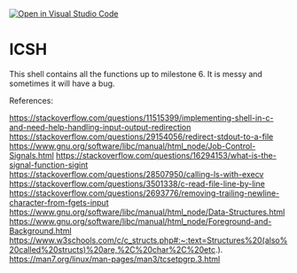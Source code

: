 [![Open in Visual Studio Code](https://classroom.github.com/assets/open-in-vscode-c66648af7eb3fe8bc4f294546bfd86ef473780cde1dea487d3c4ff354943c9ae.svg)](https://classroom.github.com/online_ide?assignment_repo_id=8783230&assignment_repo_type=AssignmentRepo)
# ICSH

This shell contains all the functions up to milestone 6. It is messy and sometimes it 
will have a bug.

References:

https://stackoverflow.com/questions/11515399/implementing-shell-in-c-and-need-help-handling-input-output-redirection
https://stackoverflow.com/questions/29154056/redirect-stdout-to-a-file
https://www.gnu.org/software/libc/manual/html_node/Job-Control-Signals.html
https://stackoverflow.com/questions/16294153/what-is-the-signal-function-sigint
https://stackoverflow.com/questions/28507950/calling-ls-with-execv
https://stackoverflow.com/questions/3501338/c-read-file-line-by-line
https://stackoverflow.com/questions/2693776/removing-trailing-newline-character-from-fgets-input
https://www.gnu.org/software/libc/manual/html_node/Data-Structures.html
https://www.gnu.org/software/libc/manual/html_node/Foreground-and-Background.html
https://www.w3schools.com/c/c_structs.php#:~:text=Structures%20(also%20called%20structs)%20are,%2C%20char%2C%20etc.).
https://man7.org/linux/man-pages/man3/tcsetpgrp.3.html
